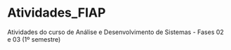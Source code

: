 # Atividades_FIAP
 Atividades do curso de Análise e Desenvolvimento de Sistemas - Fases 02 e 03 (1º semestre)
